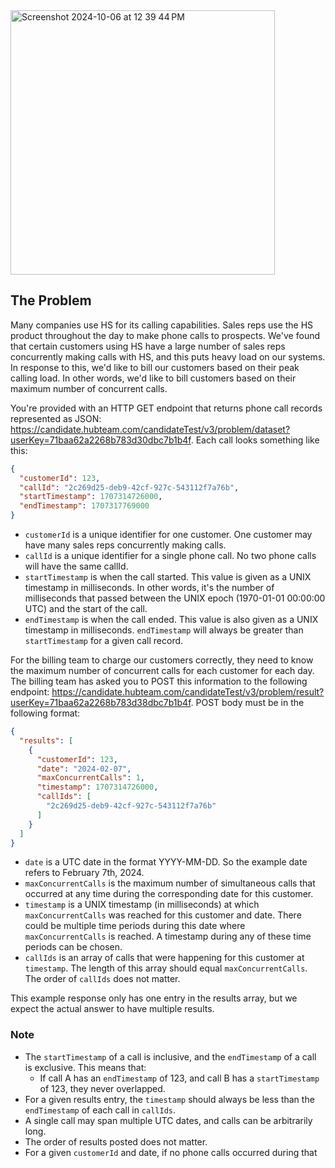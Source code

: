 
<img width="423" alt="Screenshot 2024-10-06 at 12 39 44 PM" src="https://github.com/user-attachments/assets/c5a0600f-1eda-4887-b077-e0ee5cd62d9c">

## The Problem
Many companies use HS for its calling capabilities. Sales reps use the HS product throughout the day to make phone calls to prospects. We've found that certain customers using HS have a large number of sales reps concurrently making calls with HS, and this puts heavy load on our systems. In response to this, we'd like to bill our customers based on their peak calling load. In other words, we'd like to bill customers based on their maximum number of concurrent calls.

You're provided with an HTTP GET endpoint that returns phone call records represented as JSON: https://candidate.hubteam.com/candidateTest/v3/problem/dataset?userKey=71baa62a2268b783d30dbc7b1b4f. Each call looks something like this:

```json
{
  "customerId": 123,
  "callId": "2c269d25-deb9-42cf-927c-543112f7a76b",
  "startTimestamp": 1707314726000,
  "endTimestamp": 1707317769000
}
```
- `customerId` is a unique identifier for one customer. One customer may have many sales reps concurrently making calls.
- `callId` is a unique identifier for a single phone call. No two phone calls will have the same callId.
- `startTimestamp` is when the call started. This value is given as a UNIX timestamp in milliseconds. In other words, it's the number of milliseconds that passed between the UNIX epoch (1970-01-01 00:00:00 UTC) and the start of the call.
- `endTimestamp` is when the call ended. This value is also given as a UNIX timestamp in milliseconds. `endTimestamp` will always be greater than `startTimestamp` for a given call record.

For the billing team to charge our customers correctly, they need to know the maximum number of concurrent calls for each customer for each day. The billing team has asked you to POST this information to the following endpoint: https://candidate.hubteam.com/candidateTest/v3/problem/result?userKey=71baa62a2268b783d38dbc7b1b4f. POST body must be in the following format:

```json
{
  "results": [
    {
      "customerId": 123,
      "date": "2024-02-07",
      "maxConcurrentCalls": 1,
      "timestamp": 1707314726000,
      "callIds": [
        "2c269d25-deb9-42cf-927c-543112f7a76b"
      ]
    }
  ]
}
```
- `date` is a UTC date in the format YYYY-MM-DD. So the example date refers to February 7th, 2024.
- `maxConcurrentCalls` is the maximum number of simultaneous calls that occurred at any time during the corresponding date for this customer.
- `timestamp` is a UNIX timestamp (in milliseconds) at which `maxConcurrentCalls` was reached for this customer and date. There could be multiple time periods during this date where `maxConcurrentCalls` is reached. A timestamp during any of these time periods can be chosen.
- `callIds` is an array of calls that were happening for this customer at `timestamp`. The length of this array should equal `maxConcurrentCalls`. The order of `callIds` does not matter.

This example response only has one entry in the results array, but we expect the actual answer to have multiple results.

### Note
- The `startTimestamp` of a call is inclusive, and the `endTimestamp` of a call is exclusive. This means that:
  - If call A has an `endTimestamp` of 123, and call B has a `startTimestamp` of 123, they never overlapped.
- For a given results entry, the `timestamp` should always be less than the `endTimestamp` of each call in `callIds`.
- A single call may span multiple UTC dates, and calls can be arbitrarily long.
- The order of results posted does not matter.
- For a given `customerId` and date, if no phone calls occurred during that
